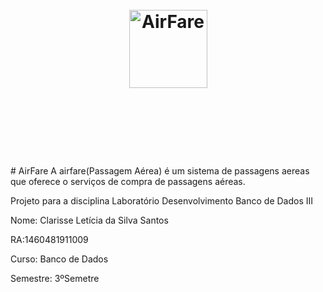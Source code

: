 <h1 align="center">
  <br>
  <img src="![air fare](https://user-images.githubusercontent.com/51199730/112865361-16130380-908f-11eb-9a0a-3ed4b11a3712.gif)
" alt="AirFare" height="125" width="125">
  <br>

  <br><br>
</h1>
# AirFare
A airfare(Passagem Aérea) é um sistema de passagens aereas que oferece o serviços de compra de passagens aéreas. 

Projeto para a disciplina Laboratório Desenvolvimento Banco de Dados III  

Nome: Clarisse Letícia da Silva Santos

RA:1460481911009

Curso: Banco de Dados

Semestre: 3ºSemetre
